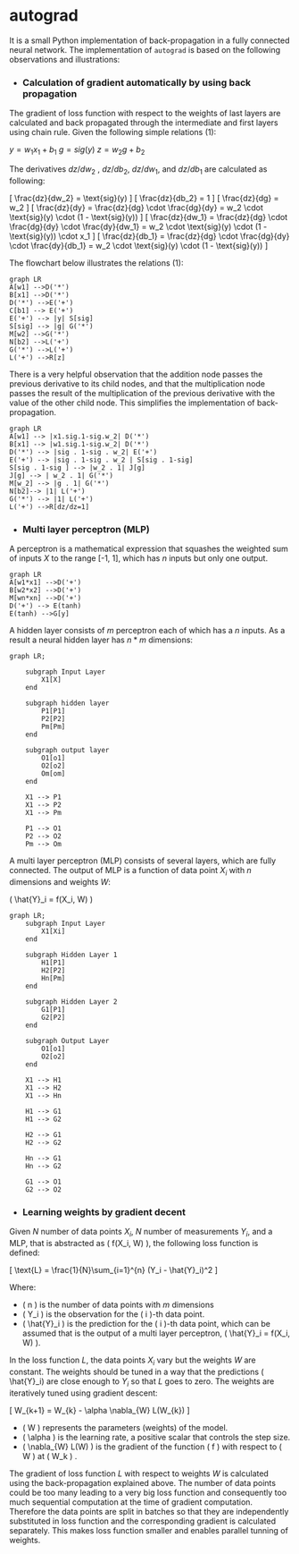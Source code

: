 # autograd

It is a small Python implementation of back-propagation in a fully connected neural network. The implementation of `autograd` is based on the following observations and illustrations:

- ### Calculation of gradient automatically by using back propagation
The gradient of loss function with respect to the weights of last layers are calculated and back propagated through the intermediate and first layers using chain rule. Given the following simple relations (1):

$y=w_1x_1+b_1$
$g=sig(y)$
$z=w_2g+b_2$

The derivatives $dz/dw_2$ , $dz/db_2$, $dz/dw_1$, and $dz/db_1$ are calculated as following:

\[
\frac{dz}{dw_2} = \text{sig}(y)
\]
\[
\frac{dz}{db_2} = 1
\]
\[
\frac{dz}{dg} = w_2
\]
\[
\frac{dz}{dy} = \frac{dz}{dg} \cdot \frac{dg}{dy} = w_2 \cdot \text{sig}(y) \cdot (1 - \text{sig}(y))
\]
\[
\frac{dz}{dw_1} = \frac{dz}{dg} \cdot \frac{dg}{dy} \cdot \frac{dy}{dw_1} = w_2 \cdot \text{sig}(y) \cdot (1 - \text{sig}(y)) \cdot x_1
\]
\[
\frac{dz}{db_1} = \frac{dz}{dg} \cdot \frac{dg}{dy} \cdot \frac{dy}{db_1} = w_2 \cdot \text{sig}(y) \cdot (1 - \text{sig}(y))
\]


The flowchart below illustrates the relations (1):
```mermaid
graph LR
A[w1] -->D('*') 
B[x1] -->D('*')
D('*') -->E('+')
C[b1] --> E('+')
E('+') --> |y| S[sig]
S[sig] --> |g| G('*')
M[w2] -->G('*')
N[b2] -->L('+')
G('*') -->L('+')
L('+') -->R[z]
```
There is a very helpful observation that the addition node passes the previous derivative to its child nodes, and that the multiplication node passes the result of the multiplication of the previous derivative with the value of the other child node. This simplifies the implementation of back-propagation.

```mermaid
graph LR
A[w1] --> |x1.sig.1-sig.w_2| D('*') 
B[x1] --> |w1.sig.1-sig.w_2| D('*')
D('*') --> |sig . 1-sig . w_2| E('+')
E('+') --> |sig . 1-sig . w_2 | S[sig . 1-sig]
S[sig . 1-sig ] --> |w_2 . 1| J[g]
J[g] --> | w_2 . 1| G('*')
M[w_2] --> |g . 1| G('*')
N[b2]--> |1| L('+')
G('*') --> |1| L('+')
L('+') -->R[dz/dz=1]
```


- ### Multi layer perceptron (MLP)

A perceptron is a mathematical expression that squashes the weighted sum of inputs $X$ to the range [-1, 1], which has $n$ inputs but only one output.

```mermaid
graph LR
A[w1*x1] -->D('+') 
B[w2*x2] -->D('+')
M[wn*xn] -->D('+')
D('+') --> E(tanh)
E(tanh) -->G[y]
```
A hidden layer consists of $m$ perceptron each of which has a $n$ inputs. As a result a neural hidden layer has $n*m$ dimensions:


```mermaid
graph LR;

    subgraph Input Layer
        X1[X]
    end

    subgraph hidden layer
        P1[P1]
        P2[P2]
        Pm[Pm]
    end

    subgraph output layer
        O1[o1]
        O2[o2]
        Om[om]
    end

    X1 --> P1
    X1 --> P2
    X1 --> Pm

    P1 --> O1
    P2 --> O2
    Pm --> Om
```

A multi layer perceptron (MLP) consists of several layers, which are fully connected. The output of MLP is a function of data point $X_i$ with $n$ dimensions and weights $W$:

\( \hat{Y}_i = f(X_i, W) \)


```mermaid
graph LR;
    subgraph Input Layer
        X1[Xi]
    end

    subgraph Hidden Layer 1
        H1[P1]
        H2[P2]
        Hn[Pm]
    end

    subgraph Hidden Layer 2
        G1[P1]
        G2[P2]
    end

    subgraph Output Layer
        O1[o1]
        O2[o2]
    end

    X1 --> H1
    X1 --> H2
    X1 --> Hn

    H1 --> G1
    H1 --> G2

    H2 --> G1
    H2 --> G2

    Hn --> G1
    Hn --> G2

    G1 --> O1
    G2 --> O2
```
- ### Learning weights by gradient decent 

Given $N$ number of data points $X_i$, $N$ number of measurements $Y_i$, and a MLP, that is abstracted as \( f(X_i, W) \), the following loss function is defined:

\[ \text{L} = \frac{1}{N}\sum_{i=1}^{n} (Y_i - \hat{Y}_i)^2 \]

Where:
- \( n \) is the number of data points with $m$ dimensions
- \( Y_i \) is the observation for the \( i \)-th data point.
- \( \hat{Y}_i \) is the prediction for the \( i \)-th data point, which can be assumed that is the output of a multi layer perceptron, \( \hat{Y}_i = f(X_i, W) \). 

In the loss function $L$, the data points $X_i$ vary but the weights $W$ are constant. The weights should be tuned in a way that the predictions \( \hat{Y}_i\) are close enough to $Y_i$ so that $L$ goes to zero. The weights are iteratively tuned using gradient descent:

\[ W_{k+1} = W_{k} - \alpha \nabla_{W} L(W_{k}) \]

- \( W \) represents the parameters (weights) of the model.
- \( \alpha \) is the learning rate, a positive scalar that controls the step size.
- \( \nabla_{W} L(W) \) is the gradient of the function \( f \) with respect to \( W \) at \( W_k \) .

The gradient of loss function $L$ with respect to weights $W$ is calculated using the back-propagation explained above. The number of data points could be too many leading to a very big loss function and consequently too much sequential computation at the time of gradient computation. Therefore the data points are split in batches so that they are independently substituted in loss function and the corresponding gradient is calculated separately. This makes loss function smaller and enables parallel tunning of weights.